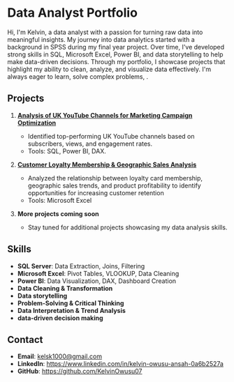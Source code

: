 # Data Analyst Portfolio

Hi, I'm Kelvin, a data analyst with a passion for turning raw data into meaningful insights. My journey into data analytics started with a background in SPSS during my final year project. Over time, I've developed strong skills in SQL, Microsoft Excel, Power BI, and data storytelling to help make data-driven decisions. Through my portfolio, I showcase projects that highlight my ability to clean, analyze, and visualize data effectively. I'm always eager to learn, solve complex problems, .

## Projects
1. **[Analysis of UK YouTube Channels for Marketing Campaign Optimization](UK-YouTube-Channels-Analysis/README.md)**  
   - Identified top-performing UK YouTube channels based on subscribers, views, and engagement rates.  
   - Tools: SQL, Power BI, DAX.  

2. **[Customer Loyalty Membership & Geographic Sales Analysis](Coffee_shop_sales_analysis/README.md)** 
   - Analyzed the relationship between loyalty card membership, geographic sales trends, and product profitability to identify opportunities for increasing customer retention  
   - Tools: Microsoft Excel

 3. **More projects coming soon** 
    - Stay tuned for additional projects showcasing my data analysis skills.
     

## Skills
- **SQL Server**: Data Extraction, Joins, Filtering 
- **Microsoft Excel**: Pivot Tables, VLOOKUP, Data Cleaning
- **Power BI**: Data Visualization, DAX, Dashboard Creation
- **Data Cleaning & Transformation**
- **Data storytelling**
- **Problem-Solving & Critical Thinking**
- **Data Interpretation & Trend Analysis**
- **data-driven decision making**
  
## Contact
- **Email**: kelsk1000@gmail.com  
- **LinkedIn**: https://www.linkedin.com/in/kelvin-owusu-ansah-0a6b2527a  
- **GitHub**: https://github.com/KelvinOwusu07  

